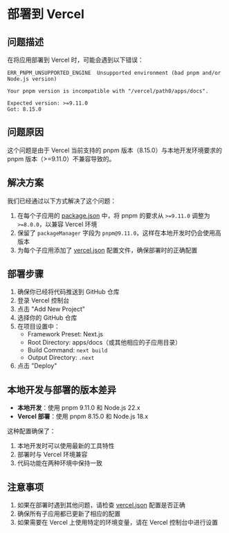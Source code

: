 # 部署到 Vercel

## 问题描述

在将应用部署到 Vercel 时，可能会遇到以下错误：

```
ERR_PNPM_UNSUPPORTED_ENGINE  Unsupported environment (bad pnpm and/or Node.js version)

Your pnpm version is incompatible with "/vercel/path0/apps/docs".

Expected version: >=9.11.0
Got: 8.15.0
```

## 问题原因

这个问题是由于 Vercel 当前支持的 pnpm 版本（8.15.0）与本地开发环境要求的 pnpm 版本（>=9.11.0）不兼容导致的。

## 解决方案

我们已经通过以下方式解决了这个问题：

1. 在每个子应用的 [package.json](file://c:\project\ifa\apps\docs\package.json) 中，将 pnpm 的要求从 `>=9.11.0` 调整为 `>=8.0.0`，以兼容 Vercel 环境
2. 保留了 `packageManager` 字段为 `pnpm@9.11.0`，这样在本地开发时仍会使用高版本
3. 为每个子应用添加了 [vercel.json](file://c:\project\ifa\apps\docs\vercel.json) 配置文件，确保部署时的正确配置

## 部署步骤

1. 确保你已经将代码推送到 GitHub 仓库
2. 登录 Vercel 控制台
3. 点击 "Add New Project"
4. 选择你的 GitHub 仓库
5. 在项目设置中：
   - Framework Preset: Next.js
   - Root Directory: apps/docs（或其他相应的子应用目录）
   - Build Command: `next build`
   - Output Directory: `.next`
6. 点击 "Deploy"

## 本地开发与部署的版本差异

- **本地开发**：使用 pnpm 9.11.0 和 Node.js 22.x
- **Vercel 部署**：使用 pnpm 8.15.0 和 Node.js 18.x

这种配置确保了：
1. 本地开发时可以使用最新的工具特性
2. 部署时与 Vercel 环境兼容
3. 代码功能在两种环境中保持一致

## 注意事项

1. 如果在部署时遇到其他问题，请检查 [vercel.json](file://c:\project\ifa\apps\docs\vercel.json) 配置是否正确
2. 确保所有子应用都已更新了相应的配置
3. 如果需要在 Vercel 上使用特定的环境变量，请在 Vercel 控制台中进行设置